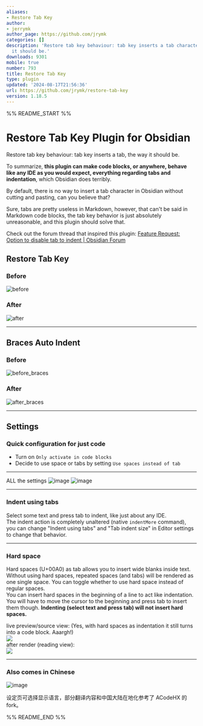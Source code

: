 ```yaml
---
aliases:
- Restore Tab Key
author:
- jerrymk
author_page: https://github.com/jrymk
categories: []
description: 'Restore tab key behaviour: tab key inserts a tab character, the way
  it should be.'
downloads: 9301
mobile: true
number: 793
title: Restore Tab Key
type: plugin
updated: '2024-08-17T21:56:36'
url: https://github.com/jrymk/restore-tab-key
version: 1.18.5
---
```


%% README_START %%

# Restore Tab Key Plugin for Obsidian
Restore tab key behaviour: tab key inserts a tab, the way it should be.

To summarize, **this plugin can make code blocks, or anywhere, behave like any IDE as you would expect, everything regarding tabs and indentation**, which Obsidian does terribly.

By default, there is no way to insert a tab character in Obsidian without cutting and pasting, can you believe that?

Sure, tabs are pretty useless in Markdown, however, that can't be said in Markdown code blocks, the tab key behavior is just absolutely unreasonable, and this plugin should solve that.

Check out the forum thread that inspired this plugin: [Feature Request: Option to disable tab to indent | Obsidian Forum](https://forum.obsidian.md/t/option-to-disable-tab-to-indent/40868)

## Restore Tab Key
### Before
![before](https://github.com/jrymk/restore-tab-key/assets/39593345/1c862e1d-b958-4a4e-a316-ce106676b2e8)

### After
![after](https://github.com/jrymk/restore-tab-key/assets/39593345/96c4dc5f-8396-46e3-af56-5b58f308a386)

---

## Braces Auto Indent
### Before
![before_braces](https://github.com/jrymk/restore-tab-key/assets/39593345/82bd4625-0220-43c0-b96b-44f0716b1ab4)

### After
![after_braces](https://github.com/jrymk/restore-tab-key/assets/39593345/6fe4ecb1-bdc7-46af-b677-95cf65cba878)


---

## Settings

### Quick configuration for just code
- Turn on `Only activate in code blocks`
- Decide to use space or tabs by setting `Use spaces instead of tab`

---

ALL the settings
![image](https://github.com/jrymk/restore-tab-key/assets/39593345/9cc236f5-9a8f-4077-9102-3efd2ebe61f8)
![image](https://github.com/jrymk/restore-tab-key/assets/39593345/d64b20ff-bc4e-414b-84ca-401c2439f5f2)

---

### Indent using tabs
Select some text and press tab to indent, like just about any IDE.\
The indent action is completely unaltered (native `indentMore` command), you can change "Indent using tabs" and "Tab indent size" in Editor settings to change that behavior.

---

### Hard space
Hard spaces (U+00A0) as tab allows you to insert wide blanks inside text. Without using hard spaces, repeated spaces (and tabs) will be rendered as one single space. You can toggle whether to use hard space instead of regular spaces.\
You can insert hard spaces in the beginning of a line to act like indentation. You will have to move the cursor to the beginning and press tab to insert them though. **Indenting (select text and press tab) will not insert hard spaces.**

live preview/source view: (Yes, with hard spaces as indentation it still turns into a code block. Aaargh!)\
![](https://raw.githubusercontent.com/jrymk/restore-tab-key/HEAD/img_hard-spaces.png)\
after render (reading view):\
![](https://raw.githubusercontent.com/jrymk/restore-tab-key/HEAD/img_hard-spaces-rendered.png)

---

### Also comes in Chinese
![image](https://github.com/jrymk/restore-tab-key/assets/39593345/40be7ed3-cc75-46bc-a6b5-afb5aaef609a)

设定页可选择显示语言，部分翻译内容和中国大陆在地化参考了 ACodeHX 的 fork。


%% README_END %%